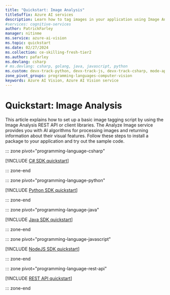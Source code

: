 ```yaml
---
title: "Quickstart: Image Analysis"
titleSuffix: Azure AI services
description: Learn how to tag images in your application using Image Analysis through a native client library in the language of your choice.
#services: cognitive-services
author: PatrickFarley
manager: nitinme
ms.service: azure-ai-vision
ms.topic: quickstart
ms.date: 02/27/2024
ms.collection: ce-skilling-fresh-tier2
ms.author: pafarley
ms.devlang: csharp
# ms.devlang: csharp, golang, java, javascript, python
ms.custom: devx-track-python, devx-track-js, devx-track-csharp, mode-api, devx-track-dotnet, devx-track-extended-java
zone_pivot_groups: programming-languages-computer-vision
keywords: Azure AI Vision, Azure AI Vision service
---
```


# Quickstart: Image Analysis

This article explains how to set up a basic image tagging script by using the Image Analysis REST API or client libraries. The Analyze Image service provides you with AI algorithms for processing images and returning information about their visual features. Follow these steps to install a package to your application and try out the sample code.

::: zone pivot="programming-language-csharp"

[!INCLUDE [C# SDK quickstart](../includes/quickstarts-sdk/image-analysis-csharp-sdk.md)]

::: zone-end

::: zone pivot="programming-language-python"

[!INCLUDE [Python SDK quickstart](../includes/quickstarts-sdk/image-analysis-python-sdk.md)]

::: zone-end

::: zone pivot="programming-language-java"

[!INCLUDE [Java SDK quickstart](../includes/quickstarts-sdk/image-analysis-java-sdk.md)]

::: zone-end

::: zone pivot="programming-language-javascript"

[!INCLUDE [NodeJS SDK quickstart](../includes/quickstarts-sdk/image-analysis-node-sdk.md)]

::: zone-end

::: zone pivot="programming-language-rest-api"

[!INCLUDE [REST API quickstart](../includes/image-analysis-curl-quickstart.md)]

::: zone-end

